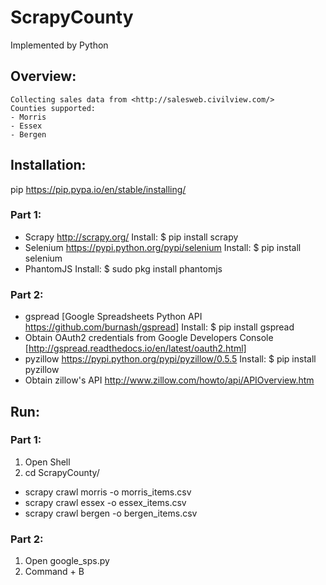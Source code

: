 # ScrapyCounty
Implemented by Python

## Overview:
    Collecting sales data from <http://salesweb.civilview.com/>
    Counties supported:
    - Morris
    - Essex
    - Bergen

## Installation:
pip <https://pip.pypa.io/en/stable/installing/>
### Part 1:
- Scrapy <http://scrapy.org/>
	Install:  $ pip install scrapy
- Selenium <https://pypi.python.org/pypi/selenium>
	Install: $ pip install selenium
- PhantomJS
	Install: $ sudo pkg install phantomjs

### Part 2:
- gspread [Google Spreadsheets Python API <https://github.com/burnash/gspread>]
	Install: $ pip install gspread
- Obtain OAuth2 credentials from Google Developers Console
	[http://gspread.readthedocs.io/en/latest/oauth2.html]
- pyzillow <https://pypi.python.org/pypi/pyzillow/0.5.5>
	Install: $ pip install pyzillow
- Obtain zillow's API 
  <http://www.zillow.com/howto/api/APIOverview.htm>

## Run:
### Part 1:
1. Open Shell
2. cd ScrapyCounty/
- scrapy crawl morris -o morris_items.csv
- scrapy crawl essex -o essex_items.csv
- scrapy crawl bergen -o bergen_items.csv

### Part 2:
1. Open google_sps.py
2. Command + B
